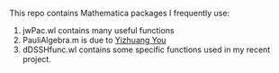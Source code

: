 This repo contains Mathematica packages I frequently use:

1. jwPac.wl contains many useful functions
2. PauliAlgebra.m is due to [Yizhuang You](https://github.com/EverettYou/Mathematica-for-physics)
3. dDSSHfunc.wl contains some specific functions used in my recent project.
